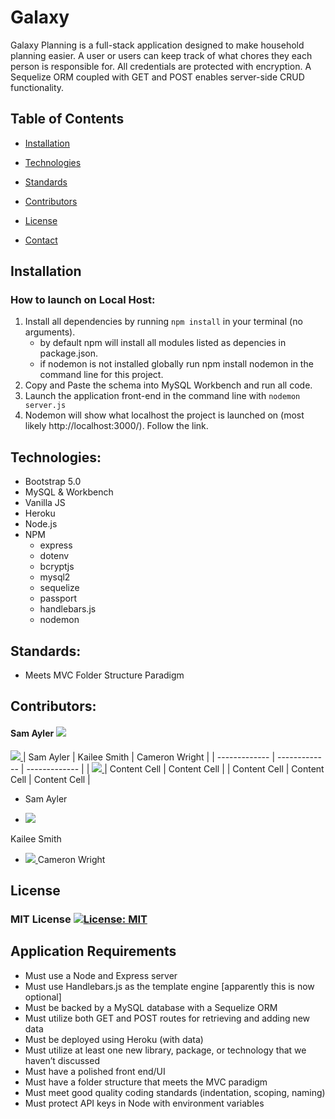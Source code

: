 # Galaxy

Galaxy Planning is a full-stack application designed to make household planning easier. A user or users can keep track of what chores they each person is responsible for. All credentials are protected with encryption. A Sequelize ORM coupled with GET and POST enables server-side CRUD functionality.  

## Table of Contents

* [Installation](#installation)
* [Technologies](#technologies)
* [Standards](#standards)
* [Contributors](#contributors)

* [License](#license)
* [Contact](#contact)


## Installation

### How to launch on Local Host:

1. Install all dependencies by running `npm install` in your terminal (no arguments).
    - by default npm will install all modules listed as depencies in package.json.
    - if nodemon is not installed globally run npm install nodemon in the command line for this project.
2. Copy and Paste the schema into MySQL Workbench and run all code.
3. Launch the application front-end in the command line with `nodemon server.js`
4. Nodemon will show what localhost the project is launched on (most likely http://localhost:3000/). Follow the link.

## Technologies:

- Bootstrap 5.0
- MySQL & Workbench
- Vanilla JS
- Heroku
- Node.js
- NPM
    - express
    - dotenv
    - bcryptjs
    - mysql2
    - sequelize
    - passport
    - handlebars.js
    - nodemon

## Standards:

- Meets MVC Folder Structure Paradigm



## Contributors:


####                Sam Ayler [![](https://github.com/sayler3.png?size=50)](https://github.com/sayler3)

<a href="https://github.com/sayler3">         
  <img src="https://github.com/sayler3.png?size=50">
</a>
| Sam Ayler     | Kailee Smith  | Cameron Wright |
| ------------- | ------------- | -------------  |
| <a href="https://github.com/sayler3">
  <img src="https://github.com/sayler3.png?size=50">
</a>  | Content Cell  | Content Cell   |
| Content Cell  | Content Cell  | Content Cell   |


-    Sam Ayler



- <a href="https://github.com/kaileesmith">
  <img src="https://github.com/kaileesmith.png?size=50">
</a>   Kailee Smith


- <a href="https://github.com/camRight">
  <img src="https://github.com/camRight.png?size=50">
    </a>   Cameron Wright

## License

### MIT License [![License: MIT](https://img.shields.io/badge/License-MIT-yellow.svg)](https://opensource.org/licenses/MIT)



## Application Requirements
* Must use a Node and Express server
* Must use Handlebars.js as the template engine [apparently this is now optional]
* Must be backed by a MySQL database with a Sequelize ORM
* Must utilize both GET and POST routes for retrieving and adding new data
* Must be deployed using Heroku (with data)
* Must utilize at least one new library, package, or technology that we haven’t discussed
* Must have a polished front end/UI
* Must have a folder structure that meets the MVC paradigm
* Must meet good quality coding standards (indentation, scoping, naming)
* Must protect API keys in Node with environment variables
